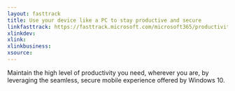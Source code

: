 ```yaml
---
layout: fasttrack
title: Use your device like a PC to stay productive and secure
linkfasttrack: https://fasttrack.microsoft.com/microsoft365/productivitylibrary/Use-your-device-like-a-PC-to-stay-productive-and-secure 
xlinkdev: 
xlink: 
xlinkbusiness: 
xsource: 
---
```

Maintain the high level of productivity you need, wherever you are, by leveraging the seamless, secure mobile experience offered by Windows 10.